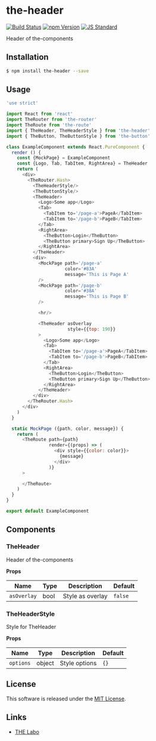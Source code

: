 the-header
==========

<!---
This file is generated by ape-tmpl. Do not update manually.
--->

<!-- Badge Start -->
<a name="badges"></a>

[![Build Status][bd_travis_shield_url]][bd_travis_url]
[![npm Version][bd_npm_shield_url]][bd_npm_url]
[![JS Standard][bd_standard_shield_url]][bd_standard_url]

[bd_repo_url]: https://github.com/the-labo/the-header
[bd_travis_url]: http://travis-ci.org/the-labo/the-header
[bd_travis_shield_url]: http://img.shields.io/travis/the-labo/the-header.svg?style=flat
[bd_travis_com_url]: http://travis-ci.com/the-labo/the-header
[bd_travis_com_shield_url]: https://api.travis-ci.com/the-labo/the-header.svg?token=
[bd_license_url]: https://github.com/the-labo/the-header/blob/master/LICENSE
[bd_codeclimate_url]: http://codeclimate.com/github/the-labo/the-header
[bd_codeclimate_shield_url]: http://img.shields.io/codeclimate/github/the-labo/the-header.svg?style=flat
[bd_codeclimate_coverage_shield_url]: http://img.shields.io/codeclimate/coverage/github/the-labo/the-header.svg?style=flat
[bd_gemnasium_url]: https://gemnasium.com/the-labo/the-header
[bd_gemnasium_shield_url]: https://gemnasium.com/the-labo/the-header.svg
[bd_npm_url]: http://www.npmjs.org/package/the-header
[bd_npm_shield_url]: http://img.shields.io/npm/v/the-header.svg?style=flat
[bd_standard_url]: http://standardjs.com/
[bd_standard_shield_url]: https://img.shields.io/badge/code%20style-standard-brightgreen.svg

<!-- Badge End -->


<!-- Description Start -->
<a name="description"></a>

Header of the-components

<!-- Description End -->


<!-- Overview Start -->
<a name="overview"></a>



<!-- Overview End -->


<!-- Sections Start -->
<a name="sections"></a>

<!-- Section from "doc/guides/01.Installation.md.hbs" Start -->

<a name="section-doc-guides-01-installation-md"></a>

Installation
-----

```bash
$ npm install the-header --save
```


<!-- Section from "doc/guides/01.Installation.md.hbs" End -->

<!-- Section from "doc/guides/02.Usage.md.hbs" Start -->

<a name="section-doc-guides-02-usage-md"></a>

Usage
---------

```javascript
'use strict'

import React from 'react'
import TheRouter from 'the-router'
import TheRoute from 'the-route'
import { TheHeader, TheHeaderStyle } from 'the-header'
import { TheButton, TheButtonStyle } from 'the-button'

class ExampleComponent extends React.PureComponent {
  render () {
    const {MockPage} = ExampleComponent
    const {Logo, Tab, TabItem, RightArea} = TheHeader
    return (
      <div>
        <TheRouter.Hash>
          <TheHeaderStyle/>
          <TheButtonStyle/>
          <TheHeader>
            <Logo>Some app</Logo>
            <Tab>
              <TabItem to='/page-a'>PageA</TabItem>
              <TabItem to='/page-b'>PageB</TabItem>
            </Tab>
            <RightArea>
              <TheButton>Login</TheButton>
              <TheButton primary>Sign Up</TheButton>
            </RightArea>
          </TheHeader>
          <div>
            <MockPage path='/page-a'
                      color='#83A'
                      message='This is Page A'
            />
            <MockPage path='/page-b'
                      color='#38A'
                      message='This is Page B'
            />

            <hr/>

            <TheHeader asOverlay
                       style={{top: 190}}
            >
              <Logo>Some app</Logo>
              <Tab>
                <TabItem to='/page-a'>PageA</TabItem>
                <TabItem to='/page-b'>PageB</TabItem>
              </Tab>
              <RightArea>
                <TheButton>Login</TheButton>
                <TheButton primary>Sign Up</TheButton>
              </RightArea>
            </TheHeader>
          </div>
        </TheRouter.Hash>
      </div>
    )
  }

  static MockPage ({path, color, message}) {
    return (
      <TheRoute path={path}
                render={(props) => (
                  <div style={{color: color}}>
                    {message}
                  </div>
                )}
      >

      </TheRoute>
    )
  }
}

export default ExampleComponent

```


<!-- Section from "doc/guides/02.Usage.md.hbs" End -->

<!-- Section from "doc/guides/03.Components.md.hbs" Start -->

<a name="section-doc-guides-03-components-md"></a>

Components
-----------

### TheHeader

Header of the-components

**Props**

| Name | Type | Description | Default |
| --- | --- | ---- | ---- |
| `asOverlay` | bool  | Style as overlay | `false` |
### TheHeaderStyle

Style for TheHeader

**Props**

| Name | Type | Description | Default |
| --- | --- | ---- | ---- |
| `options` | object  | Style options | `{}` |


<!-- Section from "doc/guides/03.Components.md.hbs" End -->


<!-- Sections Start -->


<!-- LICENSE Start -->
<a name="license"></a>

License
-------
This software is released under the [MIT License](https://github.com/the-labo/the-header/blob/master/LICENSE).

<!-- LICENSE End -->


<!-- Links Start -->
<a name="links"></a>

Links
------

+ [THE Labo][t_h_e_labo_url]

[t_h_e_labo_url]: https://github.com/the-labo

<!-- Links End -->
